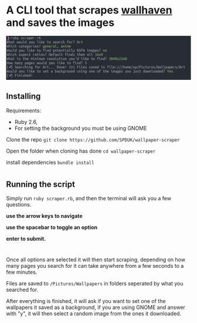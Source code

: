 # A CLI tool that scrapes [wallhaven](https://alpha.wallhaven.cc/) and saves the images

![](preview.png)

## Installing

Requirements:

- Ruby 2.6,
- For setting the background you must be using GNOME

Clone the repo `git clone https://github.com/SPDUK/wallpaper-scraper`

Open the folder when cloning has done `cd wallpaper-scraper`

install dependencies `bundle install`

#

## Running the script

Simply run `ruby scraper.rb`, and then the terminal will ask you a few questions.

**use the arrow keys to navigate**

**use the spacebar to toggle an option**

**enter to submit.**

#

Once all options are selected it will then start scraping, depending on how many pages you search for it can take anywhere from a few seconds to a few minutes.

Files are saved to `/Pictures/Wallpapers` in folders seperated by what you searched for.

After everything is finished, it will ask if you want to set one of the wallpapers it saved as a background, if you are using GNOME and answer with "y", it will then select a random image from the ones it downloaded.
